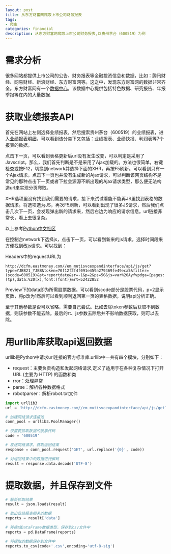 ```yaml
---
layout: post
title: 从东方财富网爬取上市公司财务报表
tags:
- 爬虫
categories: financial
description: 从东方财富网爬取上市公司财务报表,以贵州茅台（600519）为例
---
```


# 需求分析

很多网站都提供上市公司的公告、财务报表等金融投资信息和数据，比如：腾讯财经、网易财经、新浪财经、东方财富网等。这之中，发现东方财富网的数据非常齐全。东方财富网有一个[数据中心](ttp://data.eastmoney.com/center/)，该数据中心提供包括特色数据、研究报告、年报季报等在内的大量数据.

# 获取业绩报表API

首先在网站上左侧选择业绩报表，然后搜索贵州茅台（600519）的业绩报表，进入[业绩报表明细](http://data.eastmoney.com/bbsj/yjbb/600519.html)，可以看到该分类下又包括：业绩报表、业绩快报、利润表等7个报表的数据。

点击下一页，可以看到表格更新后url没有发生改变，可以判定是采用了Javscript。那么，我们首先判断是不是采用了Ajax加载的。方法也很简单，右键检查或按F12，切换到network并选择下面的XHR，再按F5刷新。可以看到只有一个Ajax请求，点击下一页也并没有生成新的Ajax请求，可以判断该网页结构不是常见的那种点击下一页或者下拉会源源不断出现的Ajax请求类型，那么便无法构造url来实现分页爬取。

XHR选项里没有找到我们需要的请求，接下来试试看能不能再JS里找到表格的数据请求。将选项选为JS，再次F5刷新，可以看到出现了很多JS请求，然后我们点击几次下一页，会发现弹出新的请求来，然后右边为响应的请求信息。url链接非常长，看上去很复杂。

以上参考[Python中文社区](https://blog.csdn.net/BF02jgtRS00XKtCx/article/details/83110243)

在控制台network下选择js，点击下一页，可以看到新来的js请求，选择时间段来方便找到改js请求。可以找到：

Headers中的requestURL为

`http://dcfm.eastmoney.com//em_mutisvcexpandinterface/api/js/get?type=YJBB21_YJBB&token=70f12f2f4f091e459a279469fe49eca5&filter=(scode=600519)&st=reportdate&sr=-1&p=2&ps=50&js=var%20Ayfvpdga={pages:(tp),data:%20(x),font:(font)}&rt=52422852`

Preview下的data即为所需股票数据。可以看到scode部分是股票代码，p=2显示页数，将p改为1然后可以看到顺利返回第一页的表格数据，说明api分析正确。

至于其他参数是否可以省略，需要自己尝试。比如去除token参数后获取不到数据，则该参数不能去除。最后的rt、js参数去除后并不影响数据获取，则可以去除。


# 用urllib库获取api返回数据

urllib是Python中请求url连接的官方标准库.urllib中一共有四个模块，分别如下：

* request：主要负责构造和发起网络请求,定义了适用于在各种复杂情况下打开 URL (主要为 HTTP) 的函数和类
* rror：处理异常
* parse：解析各种数据格式
* robotparser：解析robot.txt文件

```python
import urllib3
url = 'http://dcfm.eastmoney.com//em_mutisvcexpandinterface/api/js/get?type=YJBB21_YJBB&token=70f12f2f4f091e459a279469fe49eca5&filter=(scode={})&st=reportdate&sr=-1&p={page}&ps={pageSize}%20Ayfvpdga={pages:(tp),data:%20(x),font:(font)}'

# 创建网络请求连接池
conn_pool = urllib3.PoolManager()

# 设置要抓取数据的股票代码
code = '600519'

# 发送网络请求，获取返回结果
response = conn_pool.request('GET', url.replace('{0}', code))

# 对返回结果中的数据进行解码
result = response.data.decode('UTF-8')
```

# 提取数据，并且保存到文件

```python
# 解析抓取结果
result = json.loads(result)

# 取出业绩报表相关的数据
reports = result['data']

# 转换成DataFrame数据类型，保存到csv文件中
reports = pd.DataFrame(reports)

# 将提取的数据保存到文件中
reports.to_csv(code+'.csv',encoding='utf-8-sig')
```




